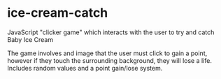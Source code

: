 # ice-cream-catch
JavaScript "clicker game" which interacts with the user to try and catch Baby Ice Cream

The game involves and image that the user must click to gain a point, however if they touch the surrounding background, they will lose a life. 
Includes random values and a point gain/lose system. 
